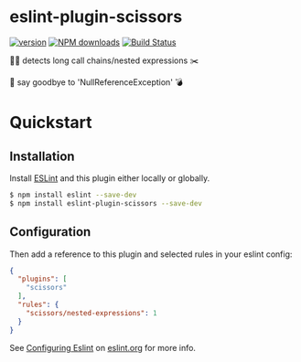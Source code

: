 # eslint-plugin-scissors
[![version](https://img.shields.io/npm/v/eslint-plugin-scissors.svg)](https://www.npmjs.com/package/eslint-plugin-scissors)
[![NPM downloads](https://img.shields.io/npm/dm/eslint-plugin-scissors.svg)](https://npmjs.com/package/eslint-plugin-scissors) [![Build Status](https://api.travis-ci.org/MechanicianW/eslint-plugin-scissors.svg)](https://travis-ci.org/MechanicianW/eslint-plugin-scissors)

👮🏻 detects long call chains/nested expressions ✂️

🙋 say goodbye to 'NullReferenceException' 💣

# Quickstart
## Installation

Install [ESLint](https://www.github.com/eslint/eslint) and this plugin either locally or globally.

```sh
$ npm install eslint --save-dev
$ npm install eslint-plugin-scissors --save-dev
```

## Configuration
Then add a reference to this plugin and selected rules in your eslint config:
```json
{
  "plugins": [
    "scissors"
  ],
  "rules": {
    "scissors/nested-expressions": 1
  }
}
```
See [Configuring Eslint](http://eslint.org/docs/user-guide/configuring) on [eslint.org](http://eslint.org) for more info.

